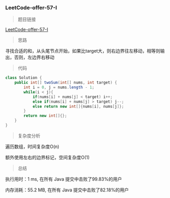 ### LeetCode-offer-57-I

> 题目链接

[LeetCode-offer-57-I](https://leetcode-cn.com/problems/he-wei-sde-liang-ge-shu-zi-lcof/)

> 思路

寻找合适的和，从头尾节点开始，如果比target大，则右边界往左移动，相等则输出，否则，左边界右移动

> 代码

```java
class Solution {
    public int[] twoSum(int[] nums, int target) {
        int i = 0, j = nums.length - 1;
        while(i < j){
            if(nums[i] + nums[j] < target) i++;
            else if(nums[i] + nums[j] > target) j--;
            else return new int[]{nums[i], nums[j]};
        }
        return new int[]{};
    }
}
```

> 复杂度分析

遍历数组，时间复杂度O(n)

额外使用左右的边界标记，空间复杂度O(1)

> 总结

执行用时：1 ms, 在所有 Java 提交中击败了99.83%的用户

内存消耗：55.2 MB, 在所有 Java 提交中击败了82.18%的用户
